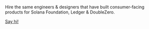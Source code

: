 Hire the same engineers & designers that have built consumer-facing products for Solana Foundation, Ledger & DoubleZero. 

[Say hi!](mailto:hello@hoodies.team)
